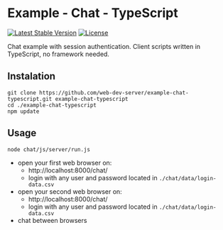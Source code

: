 # Example - Chat - TypeScript

[![Latest Stable Version](https://img.shields.io/badge/Stable-v3.1.0-brightgreen.svg?style=plastic)](https://github.com/web-dev-server/example-chat-typescript/releases)
[![License](https://img.shields.io/badge/Licence-BSD-brightgreen.svg?style=plastic)](https://github.com/web-dev-server/example-chat-typescript/blob/master/LICENSE.md)

Chat example with session authentication. Client scripts written in TypeScript, no framework needed.

## Instalation
```shell
git clone https://github.com/web-dev-server/example-chat-typescript.git example-chat-typescript
cd ./example-chat-typescript
npm update
```

## Usage
```shell
node chat/js/server/run.js
```
- open your first web browser on:
  - http://localhost:8000/chat/
  - login with any user and password located in `./chat/data/login-data.csv`
- open your second web browser on:
  - http://localhost:8000/chat/
  - login with any user and password located in `./chat/data/login-data.csv`
- chat between browsers